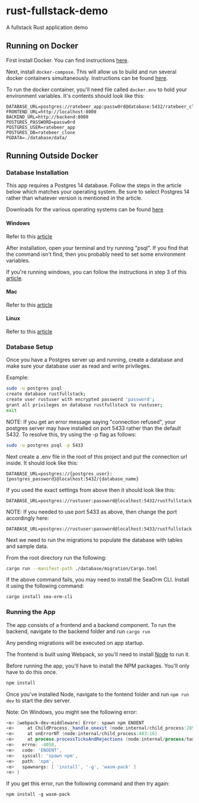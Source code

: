 # rust-fullstack-demo
A fullstack Rust application demo

## Running on Docker
First install Docker.
You can find instructions [here](https://docs.docker.com/get-docker/).

Next, install `docker-compose`.
This will allow us to build and run several docker containers simultaneously.
Instructions can be found [here](https://docs.docker.com/compose/install/).

To run the docker container, you'll need file called `docker.env` to hold your environment variables.
It's contents should look like this:

```
DATABASE_URL=postgres://ratebeer_app:passw0rd@database:5432/ratebeer_clone
FRONTEND_URL=http://localhost:8000
BACKEND_URL=http://backend:8080
POSTGRES_PASSWORD=passw0rd
POSTGRES_USER=ratebeer_app
POSTGRES_DB=ratebeer_clone
PGDATA=./database/data/
```

## Running Outside Docker

### Database Installation
This app requires a Postgres 14 database.
Follow the steps in the article below which matches your operating system.
Be sure to select Postgres 14 rather than whatever version is mentioned in the article.

Downloads for the various operating systems can be found [here](https://www.enterprisedb.com/downloads/postgres-postgresql-downloads)

#### Windows
Refer to this [article](https://www.postgresqltutorial.com/postgresql-getting-started/install-postgresql/)

After installation, open your terminal and try running "psql".
If you find that the command isn't find, then you probably need to set some environment variables.

If you're running windows, you can follow the instructions in step 3 of this [article](https://aeadedoyin.medium.com/getting-started-with-postgresql-on-windows-201906131300-ee75f066df78).

#### Mac
Refer to this [article](https://www.postgresqltutorial.com/postgresql-getting-started/install-postgresql-macos/)

#### Linux
Refer to this [article](https://www.postgresqltutorial.com/postgresql-getting-started/install-postgresql-linux/)

### Database Setup
Once you have a Postgres server up and running, create a database and make sure your database user as read and write privileges.

Example:

```bash
sudo -u postgres psql
create database rustfullstack;
create user rustuser with encrypted password 'password';
grant all privileges on database rustfullstack to rustuser;
exit
```

NOTE: If you get an error message saying "connection refused", your postgres server may have installed on port 5433 rather than the default 5432. To resolve this, try using the -p flag as follows:

```bash
sudo -u postgres psql -p 5433
```

Next create a .env file in the root of this project and put the connection url inside.
It should look like this:

```
DATABASE_URL=postgres://{postgres_user}:{postgres_password}@localhost:5432/{database_name}
```

If you used the exact settings from above then it should look like this:

```
DATABASE_URL=postgres://rustuser:password@localhost:5432/rustfullstack
```

NOTE: If you needed to use port 5433 as above, then change the port accordingly here:

```
DATABASE_URL=postgres://rustuser:password@localhost:5433/rustfullstack
```

Next we need to run the migrations to populate the database with tables and sample data.

From the root directory run the following:

```bash
cargo run --manifest-path ./database/migration/Cargo.toml
```

If the above command fails, you may need to install the SeaOrm CLI. Install it using the following command:

```bash
cargo install sea-orm-cli
```

### Running the App
The app consists of a frontend and a backend component.
To run the backend, navigate to the backend folder and run `cargo run`

Any pending migrations will be executed on app startup.

The frontend is built using Webpack, so you'll need to install [Node](https://nodejs.org/en/download/) to run it.

Before running the app, you'll have to install the NPM packages.
You'll only have to do this once.

```bash
npm install
```

Once you've installed Node, navigate to the fontend folder and run `npm run dev` to start the dev server.

Note: On Windows, you might see the following error:

```powershell
<e> [webpack-dev-middleware] Error: spawn npm ENOENT
<e>     at ChildProcess._handle.onexit (node:internal/child_process:285:19)
<e>     at onErrorNT (node:internal/child_process:483:16)
<e>     at process.processTicksAndRejections (node:internal/process/task_queues:82:21) {
<e>   errno: -4058,
<e>   code: 'ENOENT',
<e>   syscall: 'spawn npm',
<e>   path: 'npm',
<e>   spawnargs: [ 'install', '-g', 'wasm-pack' ]
<e> }
```

If you get this error, run the following command and then try again:

```
npm install -g wasm-pack
```